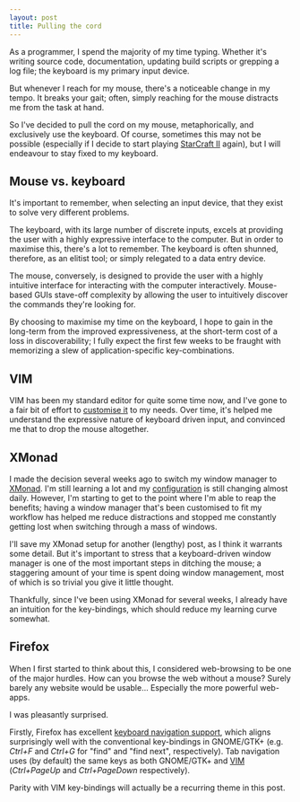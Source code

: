 ```yaml
---
layout: post
title: Pulling the cord
---
```

As a programmer, I spend the majority of my time typing. Whether it's writing source code, documentation, updating build scripts or grepping a log file; the keyboard is my primary input device.

But whenever I reach for my mouse, there's a noticeable change in my tempo. It breaks your gait; often, simply reaching for the mouse distracts me from the task at hand.

So I've decided to pull the cord on my mouse, metaphorically, and exclusively use the keyboard. Of course, sometimes this may not be possible (especially if I decide to start playing [StarCraft II](http://battle.net/sc2) again), but I will endeavour to stay fixed to my keyboard.

## Mouse vs. keyboard

It's important to remember, when selecting an input device, that they exist to solve very different problems.

The keyboard, with its large number of discrete inputs, excels at providing the user with a highly expressive interface to the computer. But in order to maximise this, there's a lot to remember. The keyboard is often shunned, therefore, as an elitist tool; or simply relegated to a data entry device.

The mouse, conversely, is designed to provide the user with a highly intuitive interface for interacting with the computer interactively. Mouse-based GUIs stave-off complexity by allowing the user to intuitively discover the commands they're looking for.

By choosing to maximise my time on the keyboard, I hope to gain in the long-term from the improved expressiveness, at the short-term cost of a loss in discoverability; I fully expect the first few weeks to be fraught with memorizing a slew of application-specific key-combinations.

## VIM

VIM has been my standard editor for quite some time now, and I've gone to a fair bit of effort to [customise it](https://github.com/nicktelford/dotfiles/tree/master/src/.vimrc) to my needs. Over time, it's helped me understand the expressive nature of keyboard driven input, and convinced me that to drop the mouse altogether. 


## XMonad

I made the decision several weeks ago to switch my window manager to [XMonad](http://xmonad.org). I'm still learning a lot and my [configuration](http://github.com/nicktelford/dotfiles/tree/master/src/.xmonad/) is still changing almost daily. However, I'm starting to get to the point where I'm able to reap the benefits; having a window manager that's been customised to fit my workflow has helped me reduce distractions and stopped me constantly getting lost when switching through a mass of windows.

I'll save my XMonad setup for another (lengthy) post, as I think it warrants some detail. But it's important to stress that a keyboard-driven window manager is one of the most important steps in ditching the mouse; a staggering amount of your time is spent doing window management, most of which is so trivial you give it little thought.

Thankfully, since I've been using XMonad for several weeks, I already have an intuition for the key-bindings, which should reduce my learning curve somewhat.

## Firefox

When I first started to think about this, I considered web-browsing to be one of the major hurdles. How can you browse the web without a mouse? Surely barely any website would be usable... Especially the more powerful web-apps.

I was pleasantly surprised.

Firstly, Firefox has excellent [keyboard navigation support](http://support.mozilla.org/en-US/kb/keyboard-shortcuts-perform-firefox-tasks-quickly), which aligns surprisingly well with the conventional key-bindings in GNOME/GTK+ (e.g. *Ctrl+F* and *Ctrl+G* for "find" and "find next", respectively). Tab navigation uses (by default) the same keys as both GNOME/GTK+ and [VIM](http://vim.org) (*Ctrl+PageUp* and *Ctrl+PageDown* respectively).

Parity with VIM key-bindings will actually be a recurring theme in this post.


